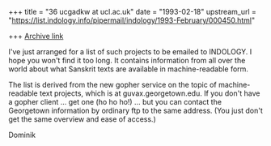 +++
title = "36 ucgadkw at ucl.ac.uk"
date = "1993-02-18"
upstream_url = "https://list.indology.info/pipermail/indology/1993-February/000450.html"

+++
[Archive link](https://list.indology.info/pipermail/indology/1993-February/000450.html)



I've just arranged for a list of such projects to be emailed
to INDOLOGY.  I hope you won't find it too long.  It contains
information from all over the world about what Sanskrit texts
are available in machine-readable form.

The list is derived from the new gopher service on the topic
of machine-readable text projects, which is at guvax.georgetown.edu.
If you don't have a gopher client ... get one (ho ho ho!) ... but
you can contact the Georgetown information by ordinary ftp to 
the same address.  (You just don't get the same overview and 
ease of access.)

Dominik





